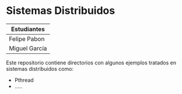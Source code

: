 # Sistemas Distribuidos 


| Estudiantes        
| ------------- 
| Felipe Pabon   
| Miguel García 



Este repositorio contiene directorios con algunos ejemplos tratados en sistemas distribuidos como:



- Pthread
- .....
